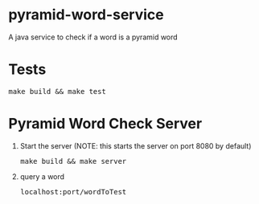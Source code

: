 # pyramid-word-service
A java service to check if a word is a pyramid word

# Tests
<pre>make build && make test</pre>

# Pyramid Word Check Server
1. Start the server (NOTE: this starts the server on port 8080 by default)
    <pre>make build && make server</pre>
2. query a word
    <pre>localhost:port/wordToTest</pre>
